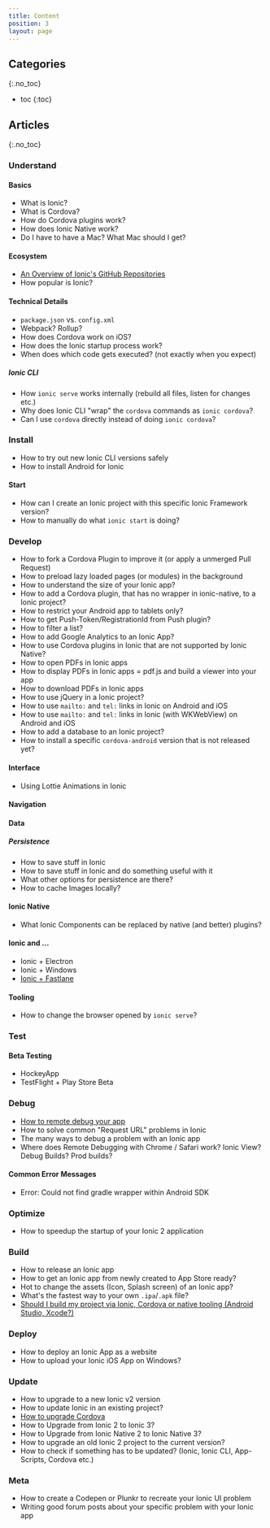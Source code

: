```yaml
---
title: Content
position: 3
layout: page
---
```


## Categories
{:.no_toc}

* toc
{:toc}

## Articles
{:.no_toc}

### Understand

#### Basics

* What is Ionic?
* What is Cordova?
* How do Cordova plugins work?
* How does Ionic Native work?
* Do I have to have a Mac? What Mac should I get?

#### Ecosystem

* [An Overview of Ionic's GitHub Repositories](_articles/understand/ionic-github-repositories.md)
* How popular is Ionic?

#### Technical Details

* `package.json` vs. `config.xml`
* Webpack? Rollup?
* How does Cordova work on iOS?
* How does the Ionic startup process work?
* When does which code gets executed? (not exactly when you expect)

##### Ionic CLI

* How `ionic serve` works internally (rebuild all files, listen for changes etc.)
* Why does Ionic CLI "wrap" the `cordova` commands as `ionic cordova`?
* Can I use `cordova` directly instead of doing `ionic cordova`?

### Install

* How to try out new Ionic CLI versions safely
* How to install Android for Ionic

#### Start

* How can I create an Ionic project with this specific Ionic Framework version?
* How to manually do what `ionic start` is doing?

### Develop

* How to fork a Cordova Plugin to improve it (or apply a unmerged Pull Request)
* How to preload lazy loaded pages (or modules) in the background
* How to understand the size of your Ionic app?
* How to add a Cordova plugin, that has no wrapper in ionic-native, to a Ionic project?
* How to restrict your Android app to tablets only?
* How to get Push-Token/RegistrationId from Push plugin?
* How to filter a list?
* How to add Google Analytics to an Ionic App?
* How to use Cordova plugins in Ionic that are not supported by Ionic Native?
* How to open PDFs in Ionic apps
* How to display PDFs in Ionic apps = pdf.js and build a viewer into your app
* How to download PDFs in Ionic apps
* How to use jQuery in a Ionic project?
* How to use `mailto:` and `tel:` links in Ionic on Android and iOS
* How to use `mailto:` and `tel:` links in Ionic (with WKWebView) on Android and iOS
* How to add a database to an Ionic project?
* How to install a specific `cordova-android` version that is not released yet?

#### Interface

* Using Lottie Animations in Ionic

#### Navigation

#### Data

##### Persistence

* How to save stuff in Ionic
* How to save stuff in Ionic and do something useful with it
* What other options for persistence are there?
* How to cache Images locally?

#### Ionic Native

* What Ionic Components can be replaced by native (and better) plugins?

#### Ionic and ...

* Ionic + Electron
* Ionic + Windows
* [Ionic + Fastlane](_articles/fastlane.md)

#### Tooling

* How to change the browser opened by `ionic serve`?

### Test

#### Beta Testing

* HockeyApp
* TestFlight + Play Store Beta

### Debug

* [How to remote debug your app](_articles/debug/remote-debug-your-app.md)
* How to solve common "Request URL" problems in Ionic
* The many ways to debug a problem with an Ionic app
* Where does Remote Debugging with Chrome / Safari work? Ionic View? Debug Builds? Prod builds?

#### Common Error Messages

* Error: Could not find gradle wrapper within Android SDK

### Optimize

* How to speedup the startup of your Ionic 2 application

### Build

* How to release an Ionic app
* How to get an Ionic app from newly created to App Store ready?
* Hot to change the assets (Icon, Splash screen) of an Ionic app?
* What's the fastest way to your own `.ipa`/`.apk` file?
* [Should I build my project via Ionic, Cordova or native tooling (Android Studio, Xcode?)](_articles/build/build-via-ionic-or-cordova-or-native-tooling.md)

### Deploy

* How to deploy an Ionic App as a website
* How to upload your Ionic iOS App on Windows?

### Update

* How to upgrade to a new Ionic v2 version
* How to update Ionic in an existing project?
* [How to upgrade Cordova](_articles/cordova/update.md)
* How to Upgrade from Ionic 2 to Ionic 3?
* How to Upgrade from Ionic Native 2 to Ionic Native 3?
* How to upgrade an old Ionic 2 project to the current version?
* How to check if something has to be updated? (Ionic, Ionic CLI, App-Scripts, Cordova etc.)

### Meta

* How to create a Codepen or Plunkr to recreate your Ionic UI problem
* Writing good forum posts about your specific problem with your Ionic app
